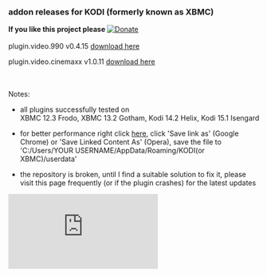 <h3>addon releases for KODI (formerly known as XBMC)</h3>

<strong>If you like this project please </strong><a href="https://www.paypal.com/cgi-bin/webscr?cmd=_s-xclick&hosted_button_id=X9559SH2MKQ7S"><img src="https://camo.githubusercontent.com/bce14c8e2e39ba0464551b34602b4c60c182526b/68747470733a2f2f7777772e70617970616c6f626a656374732e636f6d2f656e5f55532f692f62746e2f62746e5f646f6e6174655f4c472e676966" alt="Donate" data-canonical-src="https://www.paypalobjects.com/en_US/i/btn/btn_donate_LG.gif" style="max-width:100%;"></a>
<br /><br />
plugin.video.990 v0.4.15 [download here](https://github.com/yokrysty/krysty-xbmc/raw/master/addons/plugin.video.990/plugin.video.990-0.4.15.zip)

plugin.video.cinemaxx v1.0.11 [download here](https://github.com/yokrysty/krysty-xbmc/raw/master/addons/plugin.video.cinemaxx/plugin.video.cinemaxx-1.0.11.zip)

<br /><br />
Notes:

- all plugins successfully tested on<br />
XBMC 12.3 Frodo, XBMC 13.2 Gotham, Kodi 14.2 Helix, Kodi 15.1 Isengard

- for better performance right click [here](https://github.com/yokrysty/krysty-xbmc/raw/master/settings/advancedsettings.xml), click 'Save link as' (Google Chrome) or 'Save Linked Content As' (Opera), save the file to 'C:/Users/YOUR USERNAME/AppData/Roaming/KODI(or XBMC)/userdata'

- the repository is broken, until I find a suitable solution to fix it, please visit this page frequently (or if the plugin crashes) for the latest updates

[![Analytics](https://ga-beacon.appspot.com/UA-46834994-1/krysty-xbmc/README.md)](https://github.com/igrigorik/ga-beacon)
